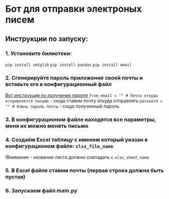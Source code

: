 # Бот для отправки электроных писем
## Инструкции по запуску:
### 1. Установите билиотеки:
`pip install smtplib`
`pip install pandas`
`pip install email`
### 2. Сгенерируйте пароль приложение своей почты и вставьте его в конфигурационный файл
[Вот инструкция по получения пароля](https://support.google.com/mail/answer/185833?hl=ru)
`from_email = "" # Почта откуда отправляется письмо` - сюда ставим почту откуда отправлять
`password = "" # Ключь пароль почты` - сюда полученный пароль
### 3. В конфигурационом файле находятся все параметры, меня их можно менять письмо
### 4. Создаём Excel таблицу с именем который указан в конфигурационом файле: `xlsx_file_name`
!Внимание - название листа должно совпадать с `xlsx_sheet_name`
### 5. В Excel файле ставим почты (первая строка должна быть пустая)
### 6. Запускаем файл main.py
